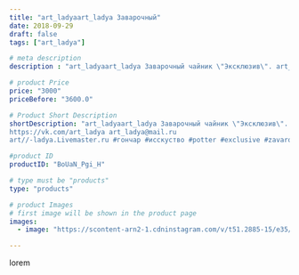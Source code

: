 ```yaml
---
title: "art_ladyaart_ladya Заварочный"
date: 2018-09-29
draft: false
tags: ["art_ladya"]

# meta description
description : "art_ladyaart_ladya Заварочный чайник \"Эксклюзив\". art_ladya\"Арт Ладья\" Гончарная мастерская в Нижнем Новгороде. Изготовление керамики и мастер//-классы по о"

# product Price
price: "3000"
priceBefore: "3600.0"

# Product Short Description
shortDescription: "art_ladyaart_ladya Заварочный чайник \"Эксклюзив\". art_ladya\"Арт Ладья\" Гончарная мастерская в Нижнем Новгороде. Изготовление керамики и мастер//-классы по обучению. 
https://vk.com/art_ladya art_ladya@mail.ru 
art//-ladya.Livemaster.ru #гончар #исскуство #potter #exclusive #zavarotnyuk #керамикаручнаяработа #керамиканазаказ #handmade #керамика #гончарнаяпосуда #эксклюзивнаякерамика #painter #tea #decor #ceramicar #nntoday #claygoods #restaurant #earthenware #ceramic #design #kraft #teatradition #ceramicart #teapot #заварочныйчайник #clay #авторскаякерамика"

#product ID
productID: "BoUaN_Pgi_H"

# type must be "products"
type: "products"

# product Images
# first image will be shown in the product page
images:
  - image: "https://scontent-arn2-1.cdninstagram.com/v/t51.2885-15/e35/41891026_523863621369930_1461367071382679606_n.jpg?se=8&tp=1&_nc_ht=scontent-arn2-1.cdninstagram.com&_nc_cat=106&_nc_ohc=V4tTJnYnkycAX_Qasfd&ccb=7-4&oh=6774d5ae20d5a24acbefcdbac3003879&oe=60838160&_nc_sid=86f79a&ig_cache_key=MTg3OTI0MjI1NDk4ODc1MDc5MQ%3D%3D.2-ccb7-4"

---
```

lorem
